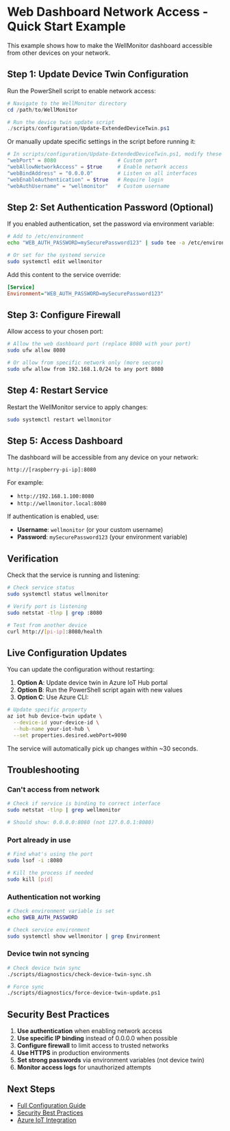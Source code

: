 # Web Dashboard Network Access - Quick Start Example

This example shows how to make the WellMonitor dashboard accessible from other devices on your network.

## Step 1: Update Device Twin Configuration

Run the PowerShell script to enable network access:

```powershell
# Navigate to the WellMonitor directory
cd /path/to/WellMonitor

# Run the device twin update script
./scripts/configuration/Update-ExtendedDeviceTwin.ps1
```

Or manually update specific settings in the script before running it:

```powershell
# In scripts/configuration/Update-ExtendedDeviceTwin.ps1, modify these values:
"webPort" = 8080                    # Custom port
"webAllowNetworkAccess" = $true     # Enable network access
"webBindAddress" = "0.0.0.0"        # Listen on all interfaces
"webEnableAuthentication" = $true   # Require login
"webAuthUsername" = "wellmonitor"   # Custom username
```

## Step 2: Set Authentication Password (Optional)

If you enabled authentication, set the password via environment variable:

```bash
# Add to /etc/environment
echo "WEB_AUTH_PASSWORD=mySecurePassword123" | sudo tee -a /etc/environment

# Or set for the systemd service
sudo systemctl edit wellmonitor
```

Add this content to the service override:
```ini
[Service]
Environment="WEB_AUTH_PASSWORD=mySecurePassword123"
```

## Step 3: Configure Firewall

Allow access to your chosen port:

```bash
# Allow the web dashboard port (replace 8080 with your port)
sudo ufw allow 8080

# Or allow from specific network only (more secure)
sudo ufw allow from 192.168.1.0/24 to any port 8080
```

## Step 4: Restart Service

Restart the WellMonitor service to apply changes:

```bash
sudo systemctl restart wellmonitor
```

## Step 5: Access Dashboard

The dashboard will be accessible from any device on your network:

```
http://[raspberry-pi-ip]:8080
```

For example:
- `http://192.168.1.100:8080`
- `http://wellmonitor.local:8080`

If authentication is enabled, use:
- **Username**: `wellmonitor` (or your custom username)
- **Password**: `mySecurePassword123` (your environment variable)

## Verification

Check that the service is running and listening:

```bash
# Check service status
sudo systemctl status wellmonitor

# Verify port is listening
sudo netstat -tlnp | grep :8080

# Test from another device
curl http://[pi-ip]:8080/health
```

## Live Configuration Updates

You can update the configuration without restarting:

1. **Option A**: Update device twin in Azure IoT Hub portal
2. **Option B**: Run the PowerShell script again with new values
3. **Option C**: Use Azure CLI:

```bash
# Update specific property
az iot hub device-twin update \
  --device-id your-device-id \
  --hub-name your-iot-hub \
  --set properties.desired.webPort=9090
```

The service will automatically pick up changes within ~30 seconds.

## Troubleshooting

### Can't access from network
```bash
# Check if service is binding to correct interface
sudo netstat -tlnp | grep wellmonitor

# Should show: 0.0.0.0:8080 (not 127.0.0.1:8080)
```

### Port already in use
```bash
# Find what's using the port
sudo lsof -i :8080

# Kill the process if needed
sudo kill [pid]
```

### Authentication not working
```bash
# Check environment variable is set
echo $WEB_AUTH_PASSWORD

# Check service environment
sudo systemctl show wellmonitor | grep Environment
```

### Device twin not syncing
```bash
# Check device twin sync
./scripts/diagnostics/check-device-twin-sync.sh

# Force sync
./scripts/diagnostics/force-device-twin-update.ps1
```

## Security Best Practices

1. **Use authentication** when enabling network access
2. **Use specific IP binding** instead of 0.0.0.0 when possible
3. **Configure firewall** to limit access to trusted networks
4. **Use HTTPS** in production environments
5. **Set strong passwords** via environment variables (not device twin)
6. **Monitor access logs** for unauthorized attempts

## Next Steps

- [Full Configuration Guide](web-dashboard-network-configuration.md)
- [Security Best Practices](../deployment/troubleshooting-guide.md)
- [Azure IoT Integration](azure-integration.md)
